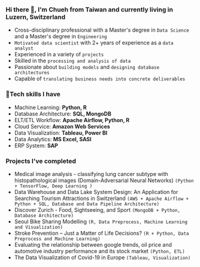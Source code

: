 ### Hi there 👋, I'm Chueh from Taiwan and currently living in Luzern, Switzerland
- Cross-disciplinary professional with a Master's degree in ```Data Science``` and a Master's degree in ```Engineering```
- ```Motivated data scientist``` with 2+ years of experience as a ```data analyst```
- Experienced in a variety of ```projects```
- Skilled in the ```processing and analysis of data```
- Passionate about ```building models``` and ```designing database architectures```
- Capable of ```translating business needs into concrete deliverables```

### 🔧Tech skills I have
- Machine Learning: **Python, R**
- Database Architecture: **SQL, MongoDB**
- ELT/ETL Workflow: **Apache Airflow, Python, R**
- Cloud Service: **Amazon Web Services**
- Data Visualization: **Tableau, Power BI**
- Data Analytics: **MS Excel, SASI**
- ERP System: **SAP**
### Projects I've completed
- Medical image analysis - classifying lung cancer subtype with histopathological images (Domain-Adversarial Neural Networks) ```(Python + TensorFlow, Deep Learning )```
- Data Warehouse and Data Lake System Design: An Application for Searching Tourism Attractions in Switzerland 
```(AWS + Apache Airflow + Python + SQL, Database and Data Pipeline Architecture)```
- Discover Zurich - Food, Sightseeing, and Sport ```(MongoDB + Python, Database Architecture)```
- Seoul Bike Sharing Modelling ```(R, Data Preprocess, Machine Learning and Visualization)```
- Stroke Prevention – Just a Matter of Life Decisions? ```(R + Python, Data Preprocess and Machine Learning)```
- Evaluating the relationship between google trends, oil price and automotive industry performance and its stock market ```(Python, ETL)```
- The Data Visualization of Covid-19 in Europe ```(Tableau, Visualization)```







<!--
<span style="color: grey"> **MSc in Data Science and MSc in Engineering** </span>
```diff
#MSc in Data Science and MSc in Engineering
```

Motivated data scientist with 2+ years of experience as a data analyst. Experienced in several projects. Skilled in the processing and analysis of data. Passionate about building models and designing database architectures. Capable of translating business needs into concrete deliverables.

<!--
**cyyang50/cyyang50** is a ✨ _special_ ✨ repository because its `README.md` (this file) appears on your GitHub profile.

Here are some ideas to get you started:

- 🔭 I’m currently working on ...
- 🌱 I’m currently learning ...
- 👯 I’m looking to collaborate on ...
- 🤔 I’m looking for help with ...
- 💬 Ask me about ...
- 📫 How to reach me: ...
- 😄 Pronouns: ...
- ⚡ Fun fact: ...
-->
